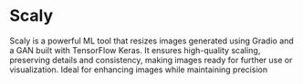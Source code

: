 # Scaly
Scaly is a powerful ML tool that resizes images generated using Gradio and a GAN built with TensorFlow Keras. It ensures high-quality scaling, preserving details and consistency, making images ready for further use or visualization. Ideal for enhancing images while maintaining precision
